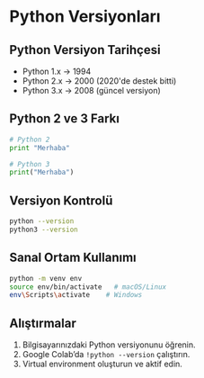 # Python Versiyonları

## Python Versiyon Tarihçesi
- Python 1.x → 1994
- Python 2.x → 2000 (2020'de destek bitti)
- Python 3.x → 2008 (güncel versiyon)

## Python 2 ve 3 Farkı
```python
# Python 2
print "Merhaba"

# Python 3
print("Merhaba")
```

## Versiyon Kontrolü
```bash
python --version
python3 --version
```

## Sanal Ortam Kullanımı
```bash
python -m venv env
source env/bin/activate   # macOS/Linux
env\Scripts\activate    # Windows
```

## Alıştırmalar
1. Bilgisayarınızdaki Python versiyonunu öğrenin.
2. Google Colab’da `!python --version` çalıştırın.
3. Virtual environment oluşturun ve aktif edin.
